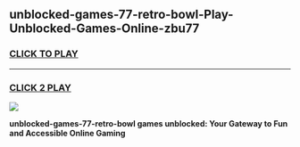 
## unblocked-games-77-retro-bowl-Play-Unblocked-Games-Online-zbu77
<h3>
<a href="https://premium76.site?title=unblocked-games-77-retro-bowl&ref=25A">CLICK TO PLAY</a></h3>
<hr>

<h3>
<a href="https://premium76.site?title=unblocked-games-77-retro-bowl&ref=25A">CLICK 2 PLAY</a>
  
</h3>

<a href="https://premium76.site?title=unblocked-games-77-retro-bowl&ref=25A"><img src="https://clearcache.store/games.png"></a>


**unblocked-games-77-retro-bowl games unblocked: Your Gateway to Fun and Accessible Online Gaming**
